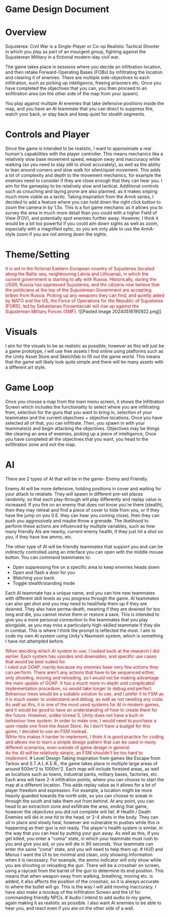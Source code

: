 # Game Design Document
# Overview
Sujusterea: Civil War is a Single-Player or Co-op Realistic Tactical Shooter in which you play as part of an insurgent group, fighting against the Sujusterean Military in a fictional modern-day civil war.

The game takes place in sessions where you decide an infiltration location, and then retake Forward-Operating Bases (FOBs) by infiltrating the location and clearing it of enemies. There are multiple side-objectives to each infiltration, such as picking up intelligence, freeing prisoners etc.
Once you have completed the objectives that you can, you then proceed to an exfiltration area (on the other side of the map from your spawn).

You play against multiple AI enemies that take defensive positions inside the map, and you have an AI teammate that you can direct to suppress fire, watch your back, or stay back and keep quiet for stealth segments. 
# Controls and Player 
Since the game is intended to be realistic, I want to approximate a real human's capabilities with the player controller. This means mechanics like a relatively slow base movement speed, weapon sway and inaccuracy while walking (so you need to stay still to shoot accurately), as well as the ability to lean around corners and slow walk for silent/quiet movement. This adds a lot of complexity and depth to the movement mechanics, for example the enemies need to consider if they are close enough that they can hear you. I aim for the gameplay to be relatively slow and tactical.
Additional controls such as crouching and laying prone are also planned, as it makes sniping much more viable as a tactic. 
Taking inspiration from the ArmA series, I decided to add a feature where you can hold down the right click button to zoom the camera in by 1.5x. This is a fun game mechanic as it allows you to survey the area in much more detail than you could with a higher Field of View (FOV), and potentially spot enemies further away. However, I think it would be a bit too powerful if you could aim down sights as well as zoom, especially with a magnified optic, so you are only able to use the ArmA-style zoom if you are not aiming down the sights.
# Theme/Setting
<span style="color:#FF0000">It is set in the fictional Eastern-European country of Sujusterea (located along the Baltic sea, neighbouring Latvia and Lithuania), in which the current government is starting to ally with Russia. Historically, during the USSR, Russia has oppressed Sujusterea, and the citizens now believe that the politicians at the top of the Sujusterean Government are accepting bribes from Russia. Picking up any weapons they can find, and quietly aided by NATO and the US, the Force of Operations for the Republic of Sujusterea (FORS), led by Sebastianas Forsentaciuki will rise up against the Sujusterean Military Forces (SMF).</span>
![[Pasted image 20240516190922.png]] 
# Visuals
I aim for the visuals to be as realistic as possible, however as this will just be a game prototype, I will use free assets I find online using platforms such as the Unity Asset Store and Sketchfab to fill out the game world. This means that the game will likely look quite simple and there will be many assets with a different art style. 
# Game Loop
Once you choose a map from the main menu screen, it shows the Infiltration Screen which includes the functionality to select where you are infiltrating from, selection for the guns that you want to bring in, selection of your teammates and the current objectives + objective locations. Once you have selected all of that, you can infiltrate. Then, you spawn in with your teammate(s) and begin attacking the objectives. Objectives may be things like clearing an area of enemies, picking up a piece of intelligence, 
Once you have completed all the objectives that you want, you head to the exfiltration zone and exit the map.
# AI
There are 2 types of AI that will be in the game- Enemy and Friendly.

Enemy AI will be more defensive, holding positions in cover and waiting for your attack to retaliate. They will spawn in different pre-set places randomly, so that each play-through will play differently and replay value is increased. 
If you fire on an enemy that does not know you're there (stealth), then they may retreat and find a piece of cover to hide from you, or if they have the jump on you (I.E. they can hear you coming close), then they can push you aggressively and maybe throw a grenade. The likelihood to perform these actions are influenced by multiple variables, such as how many friendly AIs are nearby, current enemy health, if they just hit a shot on you, if they have low ammo, etc.

The other type of AI will be friendly teammates that support you and can be indirectly controlled using an interface you can open with the middle mouse button.
You can command teammates to:
- Open suppressing fire on a specific area to keep enemies heads down
- Open and flash a door for you
- Watching your back
- Toggle stealth/standing mode

 Each AI teammate has a unique name, and you can hire new teammates with different skill levels as you progress through the game. AI teammates can also get shot and you may need to heal/help them up if they are downed. They also have perma-death, meaning if they are downed for too long and die, you cannot revive them or restore a save. This is intended to give you a more personal connection to the teammates that you play alongside, as you may miss a particularly high-skilled teammate if they die in combat.
 This is where I think the prompt is reflected the most. I aim to code my own AI system using Unity's Navmesh system, which is something I have not attempted before. 
 
<span style="color:#FF0000">
When deciding which AI system to use, I looked back at the research I did earlier. Each system has upsides and downsides, and specific use cases that would be best suited for.<br>
I ruled out GOAP, mainly because my enemies have very few actions they can perform. There aren't any actions that have to be sequenced either, only shooting, moving and reloading, so I would not be making advantage the main upside of GOAP. It has a much more in-depth and complicated implementation procedure, so would take longer to debug and perfect.<br>
Behaviour trees would be a suitable solution to use, and I prefer it to FSM as it is much easier to understand and debug, as well as not needing any code. As well as this, it is one of the most used systems for AI in modern games, and it would be good to have an understanding of how to create them for the future. However, unlike Unreal 5, Unity does not have a built-in behaviour tree system. In order to make one, I would need to purchase a user-made one from the Asset Store. As I don't have a budget for this game, I decided to use an FSM instead. <br>
While this makes it harder to implement, I think it is good practice for coding and allows me to learn a simple design pattern that can be used in many different scenarios, even outside of game design in general. <br>
As the AI will be relatively simple, an FSM shouldn't be too hard to implement.
</span>
# Level Design
Taking inspiration from games like Escape from Tarkov and S.T.A.L.K.E.R., the game takes place in multiple large areas of around 500m^2 to 1000m^2. Each map will include forested areas, as well as locations such as towns, industrial parks, military bases, factories, etc.
Each area will have 2-4 infiltration points, where you can choose to start the map at a different location. This adds replay value as it allows for a lot of player freedom and expression. For example, a location might be more heavily guarded towards the north side, so you can choose to sneak in through the south and take them out from behind.
At any point, you can head to an extraction zone and exfiltrate the area, ending that game, however the objectives you did not complete will fail.
# Health / Death
Enemies will die in one hit to the head, or 2-4 shots in the body. They can sit in place and slowly heal, however are vulnerable to pushes while this is happening as their gun is not ready.
The player's health system is similar, in the way that you can heal by putting your gun away. As well as this, If you get killed, you enter a "coma" state, in which your teammate must rush to you and give you aid, or you will die in 90 seconds. Your teammate can enter the same "coma" state, and you will need to help them up.
# HUD and Menus
I want the UI to be minimal and clean, only showing information when it is necessary. For example, the ammo indicator will only show while you are shooting or reloading the gun. There will be a crosshair on screen, using a raycast from the barrel of the gun to determine its end position. This means that when weapon sway from walking, breathing, moving etc. is added, it also affects the position of the crosshair, so it is always accurate to where the bullet will go. This is the way I will add moving inaccuracy.
I have also make a mockup of the Infiltration Screen and the UI for commanding friendly NPCs.
# Audio
I intend to add audio to my game, again making it as realistic as possible.
I also want AI enemies to be able to hear you, and react even if you are on the other side of a wall.